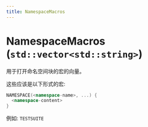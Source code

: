 ```yaml
---
title: NamespaceMacros
---
```


# NamespaceMacros (`std::vector<std::string>`)

用于打开命名空间块的宏的向量。

这些应该是以下形式的宏:

```cpp
NAMESPACE(<namespace-name>, ...) {
  <namespace-content>
}
```

例如: `TESTSUITE`
